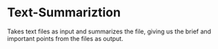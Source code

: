 # Text-Summariztion
Takes text files as input and summarizes the file, giving us the brief and important points from the files as output.
